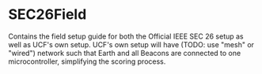 # SEC26Field
Contains the field setup guide for both the Official IEEE SEC 26 setup as well as UCF's own setup.
UCF's own setup will have (TODO: use "mesh" or "wired") network such that Earth and all Beacons are connected to one microcontroller, simplifying the scoring process.

